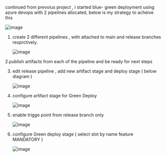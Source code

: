 continued from prevoius project , i started blue- green deployment using azure devops with 2 pipelines allocated, below is my strategy
to acheive this 

![image](https://github.com/user-attachments/assets/7136d487-cd07-4a8a-ba35-8012bd79d8f6)


1. create 2 different pipelines , with attached to main and release branches resprctively.

   ![image](https://github.com/user-attachments/assets/3c3f8197-ef99-4f5e-86ac-2c71e20f667d)

2.publish artifacts from each of the pipeline and be ready for next steps 

3. edit release pipeline , add new artifact stage and deploy stage ( below diagram )

   ![image](https://github.com/user-attachments/assets/21c88666-ddc6-4ce5-971d-cfdbb4544563)

4. configure artifact stage for Green Deploy

   ![image](https://github.com/user-attachments/assets/1cd5f5dd-b4a0-4c60-9a68-9a05ccace45e)

5. enable trigge point from release branch only

   ![image](https://github.com/user-attachments/assets/591d4056-1ba8-48a7-bab4-b81d4b7498a6)
   
6. configure Green deploy stage ( select slot by name feature MANDATORY )

   ![image](https://github.com/user-attachments/assets/d9619757-a3a0-4048-99df-55eb18d0d8d7)
